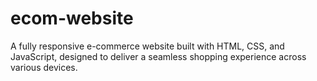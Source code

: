 # ecom-website
A fully responsive e-commerce website built with HTML, CSS, and JavaScript, designed to deliver a seamless shopping experience across various devices.
